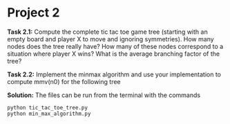 Project 2 
===============

**Task 2.1:**
Compute the complete tic tac toe game tree (starting with an empty board and player X to move and ignoring symmetries). How many nodes does the tree really have? How many of these nodes correspond to a situation where player X wins? What is the average branching factor of the tree?

**Task 2.2:**
Implement the minmax algorithm and use your implementation to compute mmv(n0) for the following tree

**Solution:**
The files can be run from the terminal with the commands

    python tic_tac_toe_tree.py
    python min_max_algorithm.py
